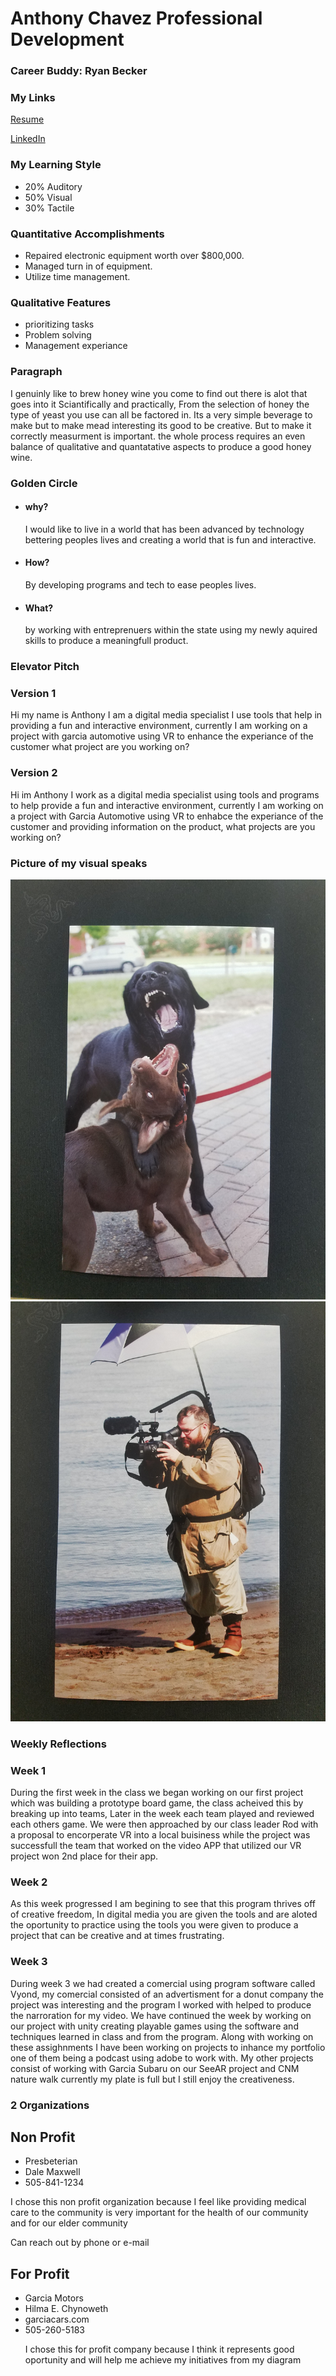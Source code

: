 <!doctypehtml>

<h1>Anthony Chavez
Professional Development</h1>

<h3>Career Buddy: Ryan Becker</h3>

<h3>My Links</h3>

<a href="Anthony Chavez chavo copy(1).pdf">Resume</a>
    
<a href="https://www.linkedin.com/in/anthony-chavez-a9913aa1/">LinkedIn</a>
    
<h3>My Learning Style</h3>
<ul>
<li>20% Auditory</li>
<li>50% Visual</li>
<li>30% Tactile</li></ul>

<h3>Quantitative Accomplishments</h3>
 <ul>
   <li> Repaired electronic equipment worth over $800,000.</li>
   <li>Managed turn in of equipment.</li>
   <li>Utilize time management.</li></ul>
   
<h3>Qualitative Features</h3>
<ul>
   <li> prioritizing tasks</li>                                                       
   <li>Problem solving </li>
   <li>Management experiance</li></ul>
                    
<h3>Paragraph</h3>
                                                                 
   <p1> I genuinly like to brew honey wine you come to find out there is alot that goes into it Sciantifically and practically, From the selection of honey the type of yeast you use can all be factored in. Its a very simple beverage to make but to make mead interesting its good to be creative. But to make it correctly measurment is important. the whole process requires an even balance of qualitative and quantatative aspects to produce a good honey wine.</p1>
                                                                 
<h3>Golden Circle</h3>
<ul>
    <li><h4>why?</h4> I would like to live in a world that has been advanced by technology bettering peoples lives and creating a world that is fun and interactive.</li></ul>
<ul>
    <li><h4>How?</h4> By developing programs and tech to ease peoples lives.</li>
    <li><h4>What?</h4> by working with entreprenuers within the state using my newly aquired skills to produce a meaningfull product.</li></ul>

<h3>Elevator Pitch</h3>

<h3>Version 1</h3>
 
 <p> Hi my name is  Anthony I am a digital media specialist I use tools that help in providing a fun and interactive environment, currently I am working on a project with garcia automotive using VR to enhance the experiance of the customer what project are you working on?</p>
 
<h3>Version 2</h3>
                                                                                                                                                                                                                                                  
  <p>Hi im Anthony I work as a digital media specialist using tools and programs to help provide a fun and interactive environment, currently I am working on a project with Garcia Automotive using VR to enhabce the experiance of the customer and providing information on the product, what projects are you working on?</p>
  
<h3>Picture of my visual speaks</h3>

<img src="20190131_101452.jpg"/>
                                                                 
<img src="20190131_101506.jpg"/>
                                                                 
<h3>Weekly Reflections</3>

<h3>Week 1</h3>
<p>During the first week in the class we began working on our first project which was building a prototype board game, the class acheived this by breaking up into teams, Later in the week each team played and reviewed each others game. We were then approached by our class leader Rod with a proposal to encorperate VR into a local buisiness while the project was successfull the team that worked on the video APP that utilized our VR project won 2nd place for their app.</p>
<h3>Week 2</h3>
<p>As this week progressed I am begining to see that this program thrives off of creative freedom, In digital media you are given the tools and are aloted the oportunity to practice using the tools you were given to produce a project that can be creative and at times frustrating.</p>
<h3>Week 3</h3>
<p> During week 3 we had created a comercial using program software called Vyond, my comercial consisted of an advertisment for a donut company the project was interesting and the program I worked with helped to produce the narroration for my video. We have continued the week by working on our project with unity creating playable games using the software and techniques learned in class and from the program. Along with working on these assighnments I have been working on projects to inhance my portfolio one of them being a podcast using adobe to work with. My other projects consist of working with Garcia Subaru on our SeeAR project and CNM nature walk currently my plate is full but I still enjoy the creativeness.</p>

<h3>2 Organizations</h3>
<h2>Non Profit</h2>
<ul>
    <li>Presbeterian</li>
    <li>Dale Maxwell</li>
    <li>505-841-1234</li></ul>
    <a href="https://presbyterian-hospital.phs.org/Pages/default.aspx"></a>
<p>I chose this non profit organization because I feel like providing medical care to the community is very important for the health of our community and for our elder community</p>
<p>Can reach out by phone or e-mail</p>
<h2>For Profit</h2>
<ul>
    <li>Garcia Motors</li>
    <li>Hilma E. Chynoweth</li>
    <li>garciacars.com</li>
    <li>505-260-5183</li>
    <a href="https://www.garciacars.com/"></a>
<p>I chose this for profit company because I think it represents good oportunity and will help me achieve my initiatives from my diagram</p>   
    
    
  
